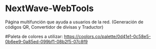 # NextWave-WebTools
Página multifunción que ayuda a usuarios de la red. (Generación de códigos QR, Convertidor de divisas y Traductor)


#Paleta de colores a utilizar:
https://coolors.co/palette/0d41e1-0c58e5-0b6ee9-0a85ed-099bf1-08b2f5-07c8f9
